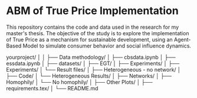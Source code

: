 # ABM of True Price Implementation

This repository contains the code and data used in the research for my master's thesis. The objective of the study is to explore the implementation of True Price as a mechanism for sustainable development, using an Agent-Based Model to simulate consumer behavior and social influence dynamics.


yourproject/
│
│
├── Data methodology/
│   ├── cbsdata.ipynb
│   ├── essdata.ipynb
│
├── datasets/
│
├── EGT/
│
├── Experiments/
│   ├── Experiments/
│   └── Result files/
│
├── Heterogeneous - no network/
│   ├── Code/
│   └── Heterogeneous Results/
│
├── Networks/
│   ├── Homophily/
│   └── No homophily/
│
├── Other Plots/
│
├── requirements.tex/
│
└── README.md


